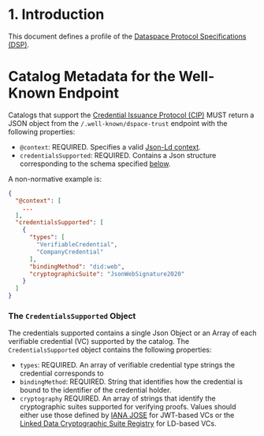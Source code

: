 # 1. Introduction

This document defines a profile of
the [Dataspace Protocol Specifications (DSP)](https://github.com/International-Data-Spaces-Association/ids-specification).

# Catalog Metadata for the __Well-Known__ Endpoint

Catalogs that support the [Credential Issuance Protocol (CIP)](credential.issuance.protocol.md) MUST return a JSON
object from the `/.well-known/dspace-trust` endpoint with the following properties:

- `@context`: REQUIRED. Specifies a valid [Json-Ld context](https://www.w3.org/TR/json-ld11/#the-context).
- `credentialsSupported`: REQUIRED. Contains a Json structure corresponding to the schema
  specified [below](#the-credentialssupported-object).

A non-normative example is:

```json
{
  "@context": [
    ...
  ],
  "credentialsSupported": [
    {
      "types": [
        "VerifiableCredential",
        "CompanyCredential"
      ],
      "bindingMethod": "did:web",
      "cryptographicSuite": "JsonWebSignature2020"
    }
  ]
}

```

### The `CredentialsSupported` Object

The credentials supported contains a single Json Object or an Array of each verifiable credential (VC) supported by the
catalog. The `CredentialsSupported` object contains the following properties:

- `types`: REQUIRED. An array of verifiable credential type strings the credential corresponds to
- `bindingMethod`: REQUIRED. String that identifies how the credential is bound to the identifier of the
  credential holder.
- `cryptography` REQUIRED. An array of strings that identify the cryptographic suites supported for verifying
  proofs. Values should either use those defined
  by [IANA JOSE](https://www.iana.org/assignments/jose/jose.xhtml#web-signature-encryption-algorithms) for JWT-based VCs
  or the [Linked Data Cryptographic Suite Registry](https://w3c-ccg.github.io/ld-cryptosuite-registry/) for LD-based
  VCs.
